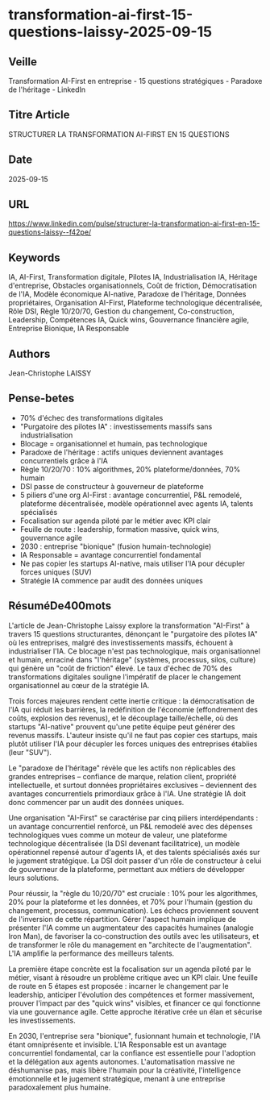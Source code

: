# transformation-ai-first-15-questions-laissy-2025-09-15
## Veille
Transformation AI-First en entreprise - 15 questions stratégiques - Paradoxe de l'héritage - LinkedIn
## Titre Article
STRUCTURER LA TRANSFORMATION AI-FIRST EN 15 QUESTIONS
## Date
2025-09-15
## URL
https://www.linkedin.com/pulse/structurer-la-transformation-ai-first-en-15-questions-laissy--f42pe/
## Keywords
IA, AI-First, Transformation digitale, Pilotes IA, Industrialisation IA, Héritage d'entreprise, Obstacles organisationnels, Coût de friction, Démocratisation de l'IA, Modèle économique AI-native, Paradoxe de l'héritage, Données propriétaires, Organisation AI-First, Plateforme technologique décentralisée, Rôle DSI, Règle 10/20/70, Gestion du changement, Co-construction, Leadership, Compétences IA, Quick wins, Gouvernance financière agile, Entreprise Bionique, IA Responsable
## Authors
Jean-Christophe LAISSY
## Pense-betes
- 70% d'échec des transformations digitales
- "Purgatoire des pilotes IA" : investissements massifs sans industrialisation
- Blocage = organisationnel et humain, pas technologique
- Paradoxe de l'héritage : actifs uniques deviennent avantages concurrentiels grâce à l'IA
- Règle 10/20/70 : 10% algorithmes, 20% plateforme/données, 70% humain
- DSI passe de constructeur à gouverneur de plateforme
- 5 piliers d'une org AI-First : avantage concurrentiel, P&L remodelé, plateforme décentralisée, modèle opérationnel avec agents IA, talents spécialisés
- Focalisation sur agenda piloté par le métier avec KPI clair
- Feuille de route : leadership, formation massive, quick wins, gouvernance agile
- 2030 : entreprise "bionique" (fusion humain-technologie)
- IA Responsable = avantage concurrentiel fondamental
- Ne pas copier les startups AI-native, mais utiliser l'IA pour décupler forces uniques (SUV)
- Stratégie IA commence par audit des données uniques
## RésuméDe400mots
L'article de Jean-Christophe Laissy explore la transformation "AI-First" à travers 15 questions structurantes, dénonçant le "purgatoire des pilotes IA" où les entreprises, malgré des investissements massifs, échouent à industrialiser l'IA. Ce blocage n'est pas technologique, mais organisationnel et humain, enraciné dans "l'héritage" (systèmes, processus, silos, culture) qui génère un "coût de friction" élevé. Le taux d'échec de 70% des transformations digitales souligne l'impératif de placer le changement organisationnel au cœur de la stratégie IA.

Trois forces majeures rendent cette inertie critique : la démocratisation de l'IA qui réduit les barrières, la redéfinition de l'économie (effondrement des coûts, explosion des revenus), et le découplage taille/échelle, où des startups "AI-native" prouvent qu'une petite équipe peut générer des revenus massifs. L'auteur insiste qu'il ne faut pas copier ces startups, mais plutôt utiliser l'IA pour décupler les forces uniques des entreprises établies (leur "SUV").

Le "paradoxe de l'héritage" révèle que les actifs non réplicables des grandes entreprises – confiance de marque, relation client, propriété intellectuelle, et surtout données propriétaires exclusives – deviennent des avantages concurrentiels primordiaux grâce à l'IA. Une stratégie IA doit donc commencer par un audit des données uniques.

Une organisation "AI-First" se caractérise par cinq piliers interdépendants : un avantage concurrentiel renforcé, un P&L remodelé avec des dépenses technologiques vues comme un moteur de valeur, une plateforme technologique décentralisée (la DSI devenant facilitatrice), un modèle opérationnel repensé autour d'agents IA, et des talents spécialisés axés sur le jugement stratégique. La DSI doit passer d'un rôle de constructeur à celui de gouverneur de la plateforme, permettant aux métiers de développer leurs solutions.

Pour réussir, la "règle du 10/20/70" est cruciale : 10% pour les algorithmes, 20% pour la plateforme et les données, et 70% pour l'humain (gestion du changement, processus, communication). Les échecs proviennent souvent de l'inversion de cette répartition. Gérer l'aspect humain implique de présenter l'IA comme un augmentateur des capacités humaines (analogie Iron Man), de favoriser la co-construction des outils avec les utilisateurs, et de transformer le rôle du management en "architecte de l'augmentation". L'IA amplifie la performance des meilleurs talents.

La première étape concrète est la focalisation sur un agenda piloté par le métier, visant à résoudre un problème critique avec un KPI clair. Une feuille de route en 5 étapes est proposée : incarner le changement par le leadership, anticiper l'évolution des compétences et former massivement, prouver l'impact par des "quick wins" visibles, et financer ce qui fonctionne via une gouvernance agile. Cette approche itérative crée un élan et sécurise les investissements.

En 2030, l'entreprise sera "bionique", fusionnant humain et technologie, l'IA étant omniprésente et invisible. L'IA Responsable est un avantage concurrentiel fondamental, car la confiance est essentielle pour l'adoption et la délégation aux agents autonomes. L'automatisation massive ne déshumanise pas, mais libère l'humain pour la créativité, l'intelligence émotionnelle et le jugement stratégique, menant à une entreprise paradoxalement plus humaine.
